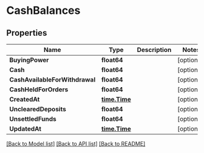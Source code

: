 # CashBalances

## Properties

Name | Type | Description | Notes
------------ | ------------- | ------------- | -------------
**BuyingPower** | **float64** |  | [optional] 
**Cash** | **float64** |  | [optional] 
**CashAvailableForWithdrawal** | **float64** |  | [optional] 
**CashHeldForOrders** | **float64** |  | [optional] 
**CreatedAt** | [**time.Time**](time.Time.md) |  | [optional] 
**UnclearedDeposits** | **float64** |  | [optional] 
**UnsettledFunds** | **float64** |  | [optional] 
**UpdatedAt** | [**time.Time**](time.Time.md) |  | [optional] 

[[Back to Model list]](../README.md#documentation-for-models) [[Back to API list]](../README.md#documentation-for-api-endpoints) [[Back to README]](../README.md)


